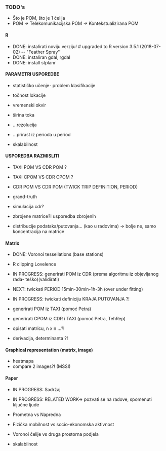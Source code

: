 ### TODO's
* Što je POM, što je 1 ćelija
* POM -> Telekomunikacijska POM -> Kontekstualizirana POM

#### R
* DONE: instalirati noviju verziju! # upgraded to R version 3.5.1 (2018-07-02) -- "Feather Spray"
* DONE: instaliran gdal, rgdal
* DONE: install stplanr

#### **PARAMETRI USPOREDBE**
* statističko učenje- problem klasifikacije

* točnost lokacije
* vremenski okvir
* širina toka

* ...rezolucija
* ...prirast iz perioda u period

* skalabilnost

#### **USPOREDBA** RAZMISLITI
* TAXI POM VS CDR POM ?
* TAXI CPOM VS CDR CPOM ?
* CDR POM VS CDR POM (TWICK TRIP DEFINITION, PERIOD)
* grand-truth

* simulacija cdr?
* zbrojene matrice?! usporedba zbrojenih

* distribucije podataka/putovanja... (kao u radovima) -> bolje ne, samo koncentracija na matrice

#### Matrix

* DONE: Voronoi tessellations (base stations)
* R clipping Lovelence
* IN PROGRESS: generirati POM iz CDR (prema algoritmu iz objevljanog rada- teško)(validirati)
* NEXT: twickati PERIOD 15min-30min-1h-3h (over under fitting)

* IN PROGRESS: twickati definiciju KRAJA PUTOVANJA ?!

* generirati POM iz TAXI (pomoć Petra)
* generirati CPOM iz CDR i TAXI (pomoć Petra, TehRep)


* opisati matricu, n x n ...?!
* derivacija, determinanta ?!

#### Graphical representation (matrix, image)
* heatmapa
* compare 2 images?! (MSSI)

#### Paper

* IN PROGRESS: Sadržaj
* IN PROGRESS: RELATED WORK-> pozvati se na radove, spomenuti ključne ljude

* Prometna vs Napredna
* Fizička mobilnost vs socio-ekonomska aktivnost

* Voronoi ćelije vs druga prostorna podjela
* skalabilnost

